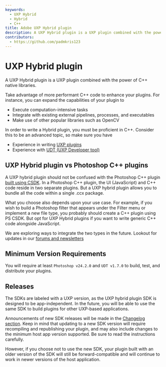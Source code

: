 ```yaml
---
keywords:
  - UXP Hybrid
  - Hybrid
  - C++
title: Adobe UXP Hybrid plugin
description: A UXP Hybrid plugin is a UXP plugin combined with the power of C++ native libraries. 
contributors:
  - https://github.com/padmkris123
---
```


# UXP Hybrid plugin

A UXP Hybrid plugin is a UXP plugin combined with the power of C++ native libraries. 

Take advantage of more performant C++ code to enhance your plugins. For instance, you can expand the capabilities of your plugin to
- Execute computation-intensive tasks
- Integrate with existing external pipelines, processes, and executables
- Make use of other popular libraries such as OpenCV

In order to write a Hybrid plugin, you must be proficient in C++. Consider this to be an advanced topic, so make sure you have

- Experience in writing [UXP plugins](../getting-started/creating-your-first-plugin/)
- Experience with [UDT (UXP Developer tool)](../devtool/)

## UXP Hybrid plugin vs Photoshop C++ plugins

A UXP hybrid plugin should not be confused with the Photoshop C++ plugin [built using CSDK](../../ps_reference/media/cpp-pluginsdk/). In a Photoshop C++ plugin, the UI (JavaScript) and C++ code reside in two separate plugins. But a UXP hybrid plugin allows you to bundle all the code within a single .ccx package.

What you choose also depends upon your use case. For example, if you wish to build a Photoshop filter that appears under the Filter menu or implement a new file type, you probably should create a C++ plugin using PS CSDK. But opt for UXP Hybrid plugins if you want to write generic C++ code alongside JavaScript.

We are exploring ways to integrate the two types in the future. Lookout for updates in our [forums and newsletters](https://www.adobe.com/subscription/ccdevnewsletter.html)

## Minimum Version Requirements

You will require at least `Photoshop v24.2.0` and `UDT v1.7.0` to build, test, and distribute your plugins.

## Releases

The SDKs are labeled with a UXP version, as the UXP hybrid plugin SDK is designed to be app-independent. In the future, you will be able to use the same SDK to build plugins for other UXP-based applications.

Announcements of new SDK releases will be made in the [Changelog section](../../ps_reference/changelog). Keep in mind that updating to a new SDK version will require recompiling and republishing your plugin, and may also include changes to the minimum host app version supported. Be sure to read the instructions carefully.

However, if you choose not to use the new SDK, your plugin built with an older version of the SDK will still be forward-compatible and will continue to work in newer versions of the host application.